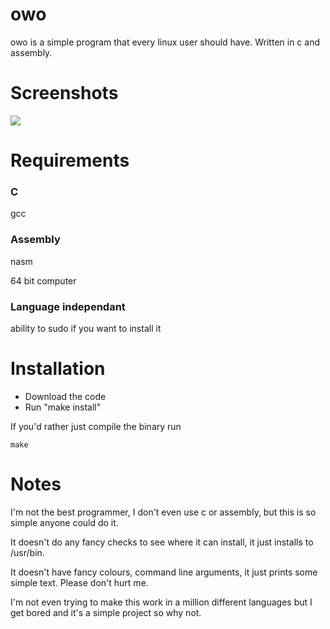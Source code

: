 # owo
owo is a simple program that every linux user should have.
Written in c and assembly.

# Screenshots

<img src="http://i.imgur.com/dbfq32L.png"></img>

# Requirements

### C
gcc

### Assembly
nasm

64 bit computer 

### Language independant

ability to sudo if you want to install it

# Installation

* Download the code
* Run "make install"

If you'd rather just compile the binary run

    make

# Notes
I'm not the best programmer, I don't even use c or assembly, but this is so simple anyone could do it.

It doesn't do any fancy checks to see where it can install, it just installs to /usr/bin.

It doesn't have fancy colours, command line arguments, it just prints some simple text. Please don't hurt me.

I'm not even trying to make this work in a million different languages but I get bored and it's a simple project so why not.
